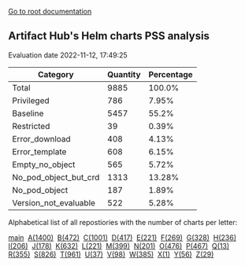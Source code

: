[Go to root documentation](https://vicenteherrera.com/psa-checker)

## Artifact Hub's Helm charts PSS analysis

Evaluation date 2022-11-12, 17:49:25

| Category | Quantity | Percentage |
|------|------|------|
| Total | 9885 | 100.0% |
| Privileged | 786 | 7.95% |
| Baseline | 5457 | 55.2% |
| Restricted | 39 | 0.39% |
| Error_download | 408 | 4.13% |
| Error_template | 608 | 6.15% |
| Empty_no_object | 565 | 5.72% |
| No_pod_object_but_crd | 1313 | 13.28% |
| No_pod_object | 187 | 1.89% |
| Version_not_evaluable | 522 | 5.28% |

Alphabetical list of all repostiories with the number of charts per letter:

[main](./charts_levels)&nbsp; [A(1400)](./charts_levels_a)&nbsp; [B(472)](./charts_levels_b)&nbsp; [C(1001)](./charts_levels_c)&nbsp; [D(417)](./charts_levels_d)&nbsp; [E(221)](./charts_levels_e)&nbsp; [F(269)](./charts_levels_f)&nbsp; [G(328)](./charts_levels_g)&nbsp; [H(236)](./charts_levels_h)&nbsp; [I(206)](./charts_levels_i)&nbsp; [J(178)](./charts_levels_j)&nbsp; [K(632)](./charts_levels_k)&nbsp; [L(221)](./charts_levels_l)&nbsp; [M(399)](./charts_levels_m)&nbsp; [N(201)](./charts_levels_n)&nbsp; [O(476)](./charts_levels_o)&nbsp; [P(467)](./charts_levels_p)&nbsp; [Q(13)](./charts_levels_q)&nbsp; [R(355)](./charts_levels_r)&nbsp; [S(826)](./charts_levels_s)&nbsp; [T(961)](./charts_levels_t)&nbsp; [U(37)](./charts_levels_u)&nbsp; [V(98)](./charts_levels_v)&nbsp; [W(385)](./charts_levels_w)&nbsp; [X(1)](./charts_levels_x)&nbsp; [Y(56)](./charts_levels_y)&nbsp; [Z(29)](./charts_levels_z)&nbsp; 